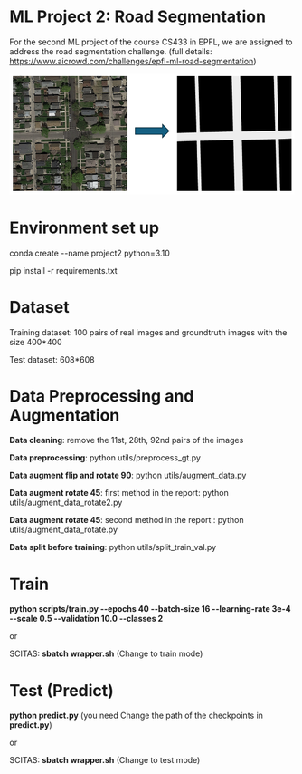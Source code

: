 # ML Project 2: Road Segmentation
For the second ML project of the course CS433 in EPFL, we are assigned to address the road segmentation challenge.
(full details: https://www.aicrowd.com/challenges/epfl-ml-road-segmentation)

![intoout](sample.png)

# Environment set up 

conda create --name project2 python=3.10

pip install -r requirements.txt

# Dataset
Training dataset: 100 pairs of real images and groundtruth images with the size 400*400 

Test dataset: 608*608

# Data Preprocessing and Augmentation

**Data cleaning**: remove the 11st, 28th, 92nd pairs of the images

**Data preprocessing**: python utils/preprocess_gt.py

**Data augment flip and rotate 90**: python utils/augment_data.py

**Data augment rotate 45**: first method in the report: python utils/augment_data_rotate2.py

**Data augment rotate 45**: second method in the report : python utils/augment_data_rotate.py

**Data split before training**: python utils/split_train_val.py


# Train
**python scripts/train.py --epochs 40 --batch-size 16 --learning-rate 3e-4  --scale 0.5 --validation 10.0  --classes 2**

or 

SCITAS: **sbatch wrapper.sh** (Change to train mode)

# Test (Predict)

**python predict.py** (you need Change the path of the checkpoints in **predict.py**)

or 

SCITAS: **sbatch wrapper.sh** (Change to test mode)








